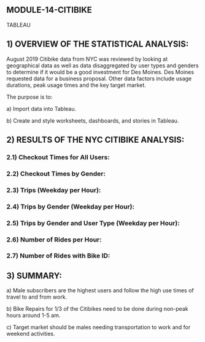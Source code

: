 ## MODULE-14-CITIBIKE
TABLEAU

## 1) OVERVIEW OF THE STATISTICAL ANALYSIS:

August 2019 Citibike data from NYC was reviewed by looking at geographical data as well as data disaggregated by user types and genders to determine if it would be a good investment for Des Moines. Des Moines requested data for a business proposal. Other data factors include usage durations, peak usage times and the key target market. 

The purpose is to:

a) Import data into Tableau.

b) Create and style worksheets, dashboards, and stories in Tableau.

## 2) RESULTS OF THE NYC CITIBIKE ANALYSIS:

### 2.1) Checkout Times for All Users:

### 2.2) Checkout Times by Gender:
### 2.3) Trips (Weekday per Hour):
### 2.4) Trips by Gender (Weekday per Hour):
### 2.5) Trips by Gender and User Type (Weekday per Hour):
### 2.6) Number of Rides per Hour:
### 2.7) Number of Rides with Bike ID:

## 3) SUMMARY:
a) Male subscribers are the highest users and follow the high use times of travel to and from work.

b) Bike Repairs for 1/3 of the Citibikes need to be done during non-peak hours around 1-5 am.

c) Target market should be males needing transportation to work and for weekend activities.
